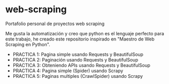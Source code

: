 # web-scraping

Portafolio personal de proyectos web scraping

Me gusta la automatización y creo que python es el lenguaje perfecto para este trabajo, he creado este repositorio inspirado en "Maestro de Web Scraping en Python".

* PRACTICA 1: Pagina simple usando Requests y BeautifulSoup
* PRACTICA 2: Paginación usando Requests y BeautifulSoup
* PRACTICA 3: Obteniendo APIs usando Requests y BeautifulSoup
* PRACTICA 4: Pagina simple (Spider) usando Scrapy
* PRACTICA 5: Paginas multiples (CrawlSpider) usando Scrapy

